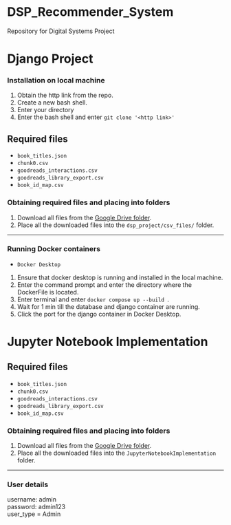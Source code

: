 # DSP_Recommender_System
Repository for Digital Systems Project

# Django Project

### Installation on local machine
1. Obtain the http link from the repo.
2. Create a new bash shell.
3. Enter your directory
4. Enter the bash shell and enter ```git clone '<http link>'```


## Required files
- ```book_titles.json```
- ```chunk0.csv```
- ```goodreads_interactions.csv```
- ```goodreads_library_export.csv```
- ```book_id_map.csv```

### Obtaining required files and placing into folders
1. Download all files from the [Google Drive folder](https://drive.google.com/drive/folders/1OtRFpkvV7vWxHJ6gIDvLaU2tMXDO_y3a?usp=sharing).
2. Place all the downloaded files into the ```dsp_project/csv_files/``` folder.
---

### Running Docker containers
- ``` Docker Desktop ```
1. Ensure that docker desktop is running and installed in the local machine.
2. Enter the command prompt and enter the directory where the DockerFile is located.
3. Enter terminal and enter ```docker compose up --build ```.
4. Wait for 1 min till the database and django container are running.
5. Click the port for the django container in Docker Desktop.

# Jupyter Notebook Implementation

## Required files
- ```book_titles.json```
- ```chunk0.csv```
- ```goodreads_interactions.csv```
- ```goodreads_library_export.csv```
- ```book_id_map.csv```

### Obtaining required files and placing into folders
1. Download all files from the [Google Drive folder](https://drive.google.com/drive/folders/1OtRFpkvV7vWxHJ6gIDvLaU2tMXDO_y3a?usp=sharing).
2. Place all the downloaded files into the ```JupyterNotebookImplementation``` folder.
---

### User details
username: admin
<br>
password: admin123
<br>
user_type = Admin
